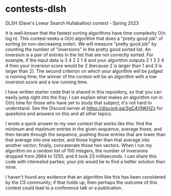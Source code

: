 # contests-dlsh
DLSH (Dave's Linear Search Hullaballoo) contest - Spring 2023

It is well-known that the fastest sorting algorithms have time complexity O(n log n). This contest seeks a O(n) algorithm that does a "pretty good job" of sorting (in non-decreasing order). We will measure "pretty good job" by counting the number of "inversions" in the pretty good sorted list. An inversion is a pair of entries in the list that are not correctly sorted. For example, if the input data is 3 4 2 2 1 4 and your algorithm outputs 2 1 3 2 4 4 then your inversion score would be 2 (because 2 is larger than 1 and 3 is larger than 2). The second criterion on which your algorithm will be judged is running time; the winner of the contest will be an algorithm with a low inversion score and a low running time. 

I have written starter code that is shared in this repository, so that you can easily jump right into the fray. I can explain what makes an algorithm run in O(n) time for those who have yet to study that subject; it's not hard to understand. See the Discord server at https://discord.gg/3gC4VNKHZx for questions and answers on this and all other topics.

I wrote a quick answer to my own contest that works like this: find the minimum and maximum entries in the given sequence, average those, and then iterate through the sequence, pushing those entries that are lower than that average into one vector, and those higher than that average into another vector; finally, concatenate those two vectors. When I run my algorithm on a random list of 100 integers, the number of inversions dropped from 2664 to 1250, and it took 23 milliseconds. I can share this code with interested parties; your job would be to find a better solution than mine.

I haven't found any evidence that an algorithm like this has been considered by the CS community; if that holds up, then perhaps the outcome of this contest could lead to a conference talk or a publication.
